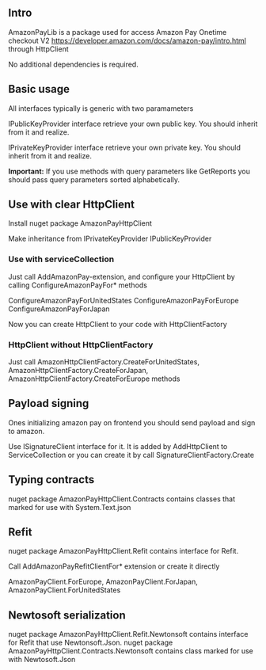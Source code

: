 
## Intro

AmazonPayLib is a package used for access Amazon Pay Onetime checkout V2
https://developer.amazon.com/docs/amazon-pay/intro.html through HttpClient

No additional dependencies is required.


## Basic usage

All interfaces typically is generic with two paramameters

IPublicKeyProvider interface retrieve your own public key.
You should inherit from it and realize.

IPrivateKeyProvider interface retrieve your own private key.
You should inherit from it and realize.

**Important:** If you use methods with query parameters like GetReports you should pass query parameters sorted alphabetically.

## Use with clear HttpClient

Install nuget package AmazonPayHttpClient

Make inheritance from IPrivateKeyProvider IPublicKeyProvider


### Use with serviceCollection
Just call AddAmazonPay-extension, and configure your HttpClient by  calling
ConfigureAmazonPayFor* methods

ConfigureAmazonPayForUnitedStates
ConfigureAmazonPayForEurope
ConfigureAmazonPayForJapan



Now you can create HttpClient to your code with HttpClientFactory

### HttpClient without HttpClientFactory
Just call
AmazonHttpClientFactory.CreateForUnitedStates,
AmazonHttpClientFactory.CreateForJapan,
AmazonHttpClientFactory.CreateForEurope
methods

## Payload signing

Ones initializing amazon pay on frontend you should send payload and sign to amazon.

Use ISignatureClient interface for it. It is added by AddHttpClient to ServiceCollection
or you can create it by call SignatureClientFactory.Create


## Typing contracts

nuget package AmazonPayHttpClient.Contracts contains classes that marked for use with System.Text.json

## Refit
nuget package AmazonPayHttpClient.Refit contains interface for Refit.

Call AddAmazonPayRefitClientFor* extension or create it directly

AmazonPayClient.ForEurope,
AmazonPayClient.ForJapan,
AmazonPayClient.ForUnitedStates

## Newtosoft  serialization

nuget package  AmazonPayHttpClient.Refit.Newtonsoft contains interface for Refit that use Newtonsoft.Json.
nuget package AmazonPayHttpClient.Contracts.Newtonsoft contains class marked for use with Newtosoft.Json





